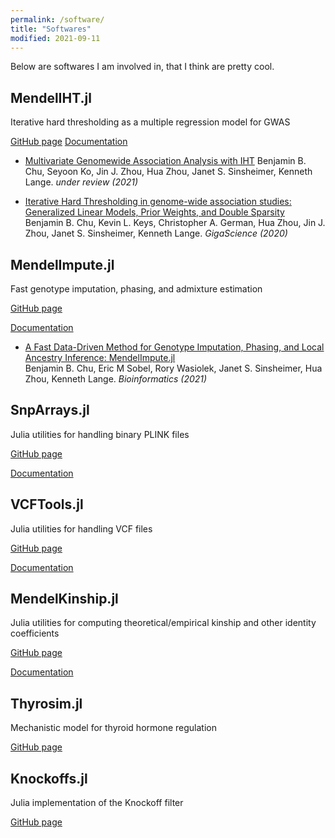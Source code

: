 ```yaml
---
permalink: /software/
title: "Softwares"
modified: 2021-09-11
---
```


Below are softwares I am involved in, that I think are pretty cool.

## MendelIHT.jl

Iterative hard thresholding as a multiple regression model for GWAS

[GitHub page](https://github.com/OpenMendel/MendelIHT.jl)
[Documentation](https://openmendel.github.io/MendelIHT.jl/latest/)

+ [Multivariate Genomewide Association Analysis with IHT](https://www.biorxiv.org/content/10.1101/2021.08.04.455145v2.abstract)
Benjamin B. Chu, Seyoon Ko, Jin J. Zhou, Hua Zhou, Janet S. Sinsheimer, Kenneth Lange. *under review (2021)*

+ [Iterative Hard Thresholding in genome-wide association studies: Generalized Linear Models, Prior Weights, and Double Sparsity](https://academic.oup.com/gigascience/article-abstract/9/6/giaa044/5850823)  
Benjamin B. Chu, Kevin L. Keys, Christopher A. German, Hua Zhou, Jin J. Zhou,  Janet S. Sinsheimer, Kenneth Lange. *GigaScience (2020)*

## MendelImpute.jl

Fast genotype imputation, phasing, and admixture estimation

[GitHub page](https://github.com/OpenMendel/MendelImpute.jl)

[Documentation](https://openmendel.github.io/MendelImpute.jl/dev/)

+ [A Fast Data-Driven Method for Genotype Imputation, Phasing, and Local Ancestry Inference: MendelImpute.jl](https://academic.oup.com/bioinformatics/advance-article-abstract/doi/10.1093/bioinformatics/btab489/6325083)  
Benjamin B. Chu, Eric M Sobel, Rory Wasiolek, Janet S. Sinsheimer, Hua Zhou, Kenneth Lange. *Bioinformatics (2021)*

## SnpArrays.jl

Julia utilities for handling binary PLINK files

[GitHub page](https://github.com/OpenMendel/SnpArrays.jl)

[Documentation](https://openmendel.github.io/SnpArrays.jl/latest/)

## VCFTools.jl

Julia utilities for handling VCF files

[GitHub page](https://github.com/OpenMendel/VCFTools.jl)

[Documentation](https://openmendel.github.io/VCFTools.jl/dev/)

## MendelKinship.jl

Julia utilities for computing theoretical/empirical kinship and other identity coefficients

[GitHub page](https://github.com/OpenMendel/MendelKinship.jl)

[Documentation](https://openmendel.github.io/MendelKinship.jl/dev/)

## Thyrosim.jl

Mechanistic model for thyroid hormone regulation

[GitHub page](https://github.com/biona001/Thyrosim.jl)

## Knockoffs.jl

Julia implementation of the Knockoff filter

[GitHub page](https://github.com/biona001/Knockoffs.jl)
